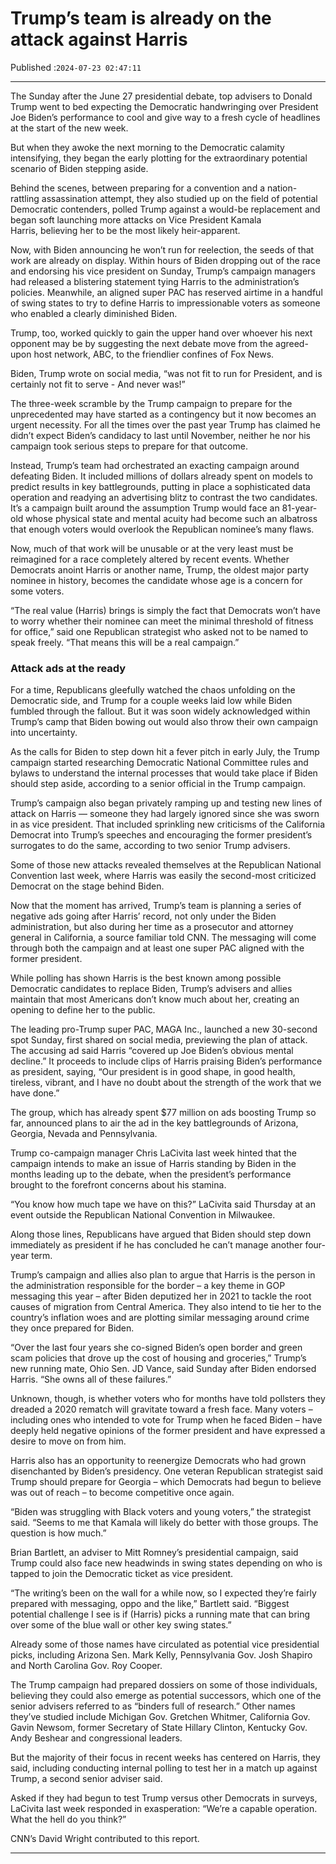 # Trump’s team is already on the attack against Harris

Published :`2024-07-23 02:47:11`

---

The Sunday after the June 27 presidential debate, top advisers to Donald Trump went to bed expecting the Democratic handwringing over President Joe Biden’s performance to cool and give way to a fresh cycle of headlines at the start of the new week.

But when they awoke the next morning to the Democratic calamity intensifying, they began the early plotting for the extraordinary potential scenario of Biden stepping aside.

Behind the scenes, between preparing for a convention and a nation-rattling assassination attempt, they also studied up on the field of potential Democratic contenders, polled Trump against a would-be replacement and began soft launching more attacks on Vice President Kamala Harris, believing her to be the most likely heir-apparent.

Now, with Biden announcing he won’t run for reelection, the seeds of that work are already on display. Within hours of Biden dropping out of the race and endorsing his vice president on Sunday, Trump’s campaign managers had released a blistering statement tying Harris to the administration’s policies. Meanwhile, an aligned super PAC has reserved airtime in a handful of swing states to try to define Harris to impressionable voters as someone who enabled a clearly diminished Biden.

Trump, too, worked quickly to gain the upper hand over whoever his next opponent may be by suggesting the next debate move from the agreed-upon host network, ABC, to the friendlier confines of Fox News.

Biden, Trump wrote on social media, “was not fit to run for President, and is certainly not fit to serve - And never was!”

The three-week scramble by the Trump campaign to prepare for the unprecedented may have started as a contingency but it now becomes an urgent necessity. For all the times over the past year Trump has claimed he didn’t expect Biden’s candidacy to last until November, neither he nor his campaign took serious steps to prepare for that outcome.

Instead, Trump’s team had orchestrated an exacting campaign around defeating Biden. It included millions of dollars already spent on models to predict results in key battlegrounds, putting in place a sophisticated data operation and readying an advertising blitz to contrast the two candidates. It’s a campaign built around the assumption Trump would face an 81-year-old whose physical state and mental acuity had become such an albatross that enough voters would overlook the Republican nominee’s many flaws.

Now, much of that work will be unusable or at the very least must be reimagined for a race completely altered by recent events. Whether Democrats anoint Harris or another name, Trump, the oldest major party nominee in history, becomes the candidate whose age is a concern for some voters.

“The real value (Harris) brings is simply the fact that Democrats won’t have to worry whether their nominee can meet the minimal threshold of fitness for office,” said one Republican strategist who asked not to be named to speak freely. “That means this will be a real campaign.”

### Attack ads at the ready

For a time, Republicans gleefully watched the chaos unfolding on the Democratic side, and Trump for a couple weeks laid low while Biden fumbled through the fallout. But it was soon widely acknowledged within Trump’s camp that Biden bowing out would also throw their own campaign into uncertainty.

As the calls for Biden to step down hit a fever pitch in early July, the Trump campaign started researching Democratic National Committee rules and bylaws to understand the internal processes that would take place if Biden should step aside, according to a senior official in the Trump campaign.

Trump’s campaign also began privately ramping up and testing new lines of attack on Harris — someone they had largely ignored since she was sworn in as vice president. That included sprinkling new criticisms of the California Democrat into Trump’s speeches and encouraging the former president’s surrogates to do the same, according to two senior Trump advisers.

Some of those new attacks revealed themselves at the Republican National Convention last week, where Harris was easily the second-most criticized Democrat on the stage behind Biden.

Now that the moment has arrived, Trump’s team is planning a series of negative ads going after Harris’ record, not only under the Biden administration, but also during her time as a prosecutor and attorney general in California, a source familiar told CNN. The messaging will come through both the campaign and at least one super PAC aligned with the former president.

While polling has shown Harris is the best known among possible Democratic candidates to replace Biden, Trump’s advisers and allies maintain that most Americans don’t know much about her, creating an opening to define her to the public.

The leading pro-Trump super PAC, MAGA Inc., launched a new 30-second spot Sunday, first shared on social media, previewing the plan of attack. The accusing ad said Harris “covered up Joe Biden’s obvious mental decline.” It proceeds to include clips of Harris praising Biden’s performance as president, saying, “Our president is in good shape, in good health, tireless, vibrant, and I have no doubt about the strength of the work that we have done.”

The group, which has already spent $77 million on ads boosting Trump so far, announced plans to air the ad in the key battlegrounds of Arizona, Georgia, Nevada and Pennsylvania.

Trump co-campaign manager Chris LaCivita last week hinted that the campaign intends to make an issue of Harris standing by Biden in the months leading up to the debate, when the president’s performance brought to the forefront concerns about his stamina.

“You know how much tape we have on this?” LaCivita said Thursday at an event outside the Republican National Convention in Milwaukee.

Along those lines, Republicans have argued that Biden should step down immediately as president if he has concluded he can’t manage another four-year term.

Trump’s campaign and allies also plan to argue that Harris is the person in the administration responsible for the border – a key theme in GOP messaging this year – after Biden deputized her in 2021 to tackle the root causes of migration from Central America. They also intend to tie her to the country’s inflation woes and are plotting similar messaging around crime they once prepared for Biden.

“Over the last four years she co-signed Biden’s open border and green scam policies that drove up the cost of housing and groceries,” Trump’s new running mate, Ohio Sen. JD Vance, said Sunday after Biden endorsed Harris. “She owns all of these failures.”

Unknown, though, is whether voters who for months have told pollsters they dreaded a 2020 rematch will gravitate toward a fresh face. Many voters – including ones who intended to vote for Trump when he faced Biden – have deeply held negative opinions of the former president and have expressed a desire to move on from him.

Harris also has an opportunity to reenergize Democrats who had grown disenchanted by Biden’s presidency. One veteran Republican strategist said Trump should prepare for Georgia – which Democrats had begun to believe was out of reach – to become competitive once again.

“Biden was struggling with Black voters and young voters,” the strategist said. “Seems to me that Kamala will likely do better with those groups. The question is how much.”

Brian Bartlett, an adviser to Mitt Romney’s presidential campaign, said Trump could also face new headwinds in swing states depending on who is tapped to join the Democratic ticket as vice president.

“The writing’s been on the wall for a while now, so I expected they’re fairly prepared with messaging, oppo and the like,” Bartlett said. “Biggest potential challenge I see is if (Harris) picks a running mate that can bring over some of the blue wall or other key swing states.”

Already some of those names have circulated as potential vice presidential picks, including Arizona Sen. Mark Kelly, Pennsylvania Gov. Josh Shapiro and North Carolina Gov. Roy Cooper.

The Trump campaign had prepared dossiers on some of those individuals, believing they could also emerge as potential successors, which one of the senior advisers referred to as “binders full of research.” Other names they’ve studied include Michigan Gov. Gretchen Whitmer, California Gov. Gavin Newsom, former Secretary of State Hillary Clinton, Kentucky Gov. Andy Beshear and congressional leaders.

But the majority of their focus in recent weeks has centered on Harris, they said, including conducting internal polling to test her in a match up against Trump, a second senior adviser said.

Asked if they had begun to test Trump versus other Democrats in surveys, LaCivita last week responded in exasperation: “We’re a capable operation. What the hell do you think?”

CNN’s David Wright contributed to this report.

---

